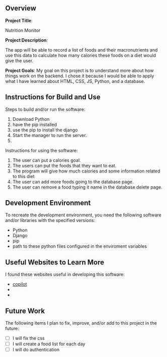 ## Overview

**Project Title**:

Nutrition Monitor

**Project Description**:

The app will be able to record a list of foods and their macronutrients and use this data to calculate how many calories these foods on a diet would give the user.

**Project Goals**:
My goal on this project is to understand more about how things work on the backend. I chose it because I would be able to apply what I have learned about HTML, CSS, JS, Python, and a database.

## Instructions for Build and Use

Steps to build and/or run the software:

1. Download Python
2. have the pip installed
3. use the pip to install the django
4. Start the manager to run the server.
5. 

Instructions for using the software:

1. The user can put a calories goal.
2. The users can put the foods that they want to eat.
3. The program will give how much calories and some information related to this diet
4. The user can add more foods going to the database page.
5. The user can remove a food typing it name in the database delete page.

## Development Environment 

To recreate the development environment, you need the following software and/or libraries with the specified versions:

* Python
* Django
* pip
* path to these python files configured in the enviroment variables

## Useful Websites to Learn More

I found these websites useful in developing this software:

* [copilot](Lhttps://www.bing.com)
* 
*

## Future Work

The following items I plan to fix, improve, and/or add to this project in the future:

* [ ] I will fix the css
* [ ] I will create a food list for each day
* [ ] I will do authentication
